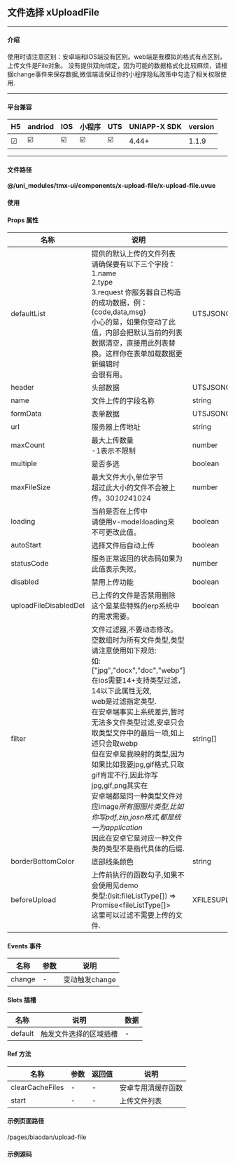 
## 文件选择 xUploadFile

***

#### 介绍

使用时请注意区别：安卓端和IOS端没有区别。web端是我模拟的格式有点区别，上传文件是File对象。
没有提供双向绑定，因为可能的数据格式化比较麻烦，请根据change事件来保存数据,微信端请保证你的小程序隐私政策中勾选了相关权限使用.

***

#### 平台兼容

| H5 | andriod | IOS | 小程序 | UTS | UNIAPP-X SDK | version |
| --- | --- | --- | --- | --- | --- | --- |
| ☑ | ☑️ | ☑️ | ☑️ | ☑️ | 4.44+ | 1.1.9 |

***

#### 文件路径

**@/uni_modules/tmx-ui/components/x-upload-file/x-upload-file.uvue**

#### 使用

<x-upload-file></x-upload-file>

#### Props 属性

| 名称 | 说明 | 类型 | 默认值 |
| ------ | ---- | ---- | ---- |
| defaultList | 提供的默认上传的文件列表<br>请确保要有以下三个字段：<br>1.name<br>2.type<br>3.request 你服务器自己构造的成功数据，例：{code,data,msg}<br>小心的是，如果你变动了此值，内部会把默认当前的列表数据清空，直接用此列表替换。这样你在表单加载数据更新编辑时<br>会很有用。 | UTSJSONObject[] \| null | null |
| header | 头部数据 | UTSJSONObject \| null | null |
| name | 文件上传的字段名称 | string | "file" |
| formData | 表单数据 | UTSJSONObject \| null | null |
| url | 服务器上传地址 | string | "https://mockapi.eolink.com/LRViGGZ8e6c1e8b4a636cd82bca1eb15d2635ed8c74e774/admin/upload_pic/" |
| maxCount | 最大上传数量<br>-1表示不限制 | number | -1 |
| multiple | 是否多选 | boolean | true |
| maxFileSize | 最大文件大小,单位字节<br>超过此大小的文件不会被上传。30*1024*1024 | number | 30*1024*1024 |
| loading | 当前是否在上传中<br>请使用v-model:loading来<br>不可更改此值。 | boolean | true |
| autoStart | 选择文件后自动上传 | boolean | true |
| statusCode | 服务正常返回的状态码如果为此值表示失败。 | number | 200 |
| disabled | 禁用上传功能 | boolean | false |
| uploadFileDisabledDel | 已上传的文件是否禁用删除<br>这个是某些特殊的erp系统中的需求需要。 | boolean | false |
| filter | 文件过滤器,不要动态修改。<br>空数组时为所有文件类型,类型请注意使用如下规范:<br>如:["jpg","docx","doc","webp"]<br>在ios需要14+支持类型过滤，14以下此属性无效,<br>web是过滤指定类型.<br>在安卓端事实上系统差异,暂时无法多文件类型过滤,安卓只会取类型文件中的最后一项,如上述只会取webp<br>但在安卓是我映射的类型,因为如果比如我要jpg,gif格式,只取gif肯定不行,因此你写jpg,gif,png其实在<br>安卓端都是同一种类型文件对应image*所有图图片类型,比如你写pdf,zip,josn格式,都是统一为application*<br>因此在安卓它是对应一种文件类的类型不是指代具体的后缀. | string[] | ():string[] => [] as string[] |
| borderBottomColor | 底部线条颜色 | string | "#f5f5f5" |
| beforeUpload | 上传前执行的函数勾子,如果不会使用见demo<br>类型:(lsit:fileListType[]) => Promise<fileListType[]><br>这里可以过滤不需要上传的文件. | XFILESUPLOAD_BEFORE_CALLBACK | (list : fileListType[]) : Promise<fileListType[]> => {<br>    return Promise.resolve(list)<br>} |



#### Events 事件

| 名称 | 参数 | 说明 |
| ------ | ---- | ---- |
| change | - | 变动触发change |


#### Slots 插槽

| 名称 | 说明 | 数据 |
| ------ | ---- | ---- |
| default | 触发文件选择的区域插槽 | - |


#### Ref 方法

| 名称 | 参数 | 返回值 | 说明 |
| ------ | ---- | ---- | ---- |
| clearCacheFiles | - | - | 安卓专用清缓存函数 |
| start | - | - | 上传文件列表 |


#### 示例页面路径

/pages/biaodan/upload-file

#### 示例源码

<template>
	<!-- #ifdef APP -->
	<scroll-view style="flex:1">
	<!-- #endif -->
	<!-- #ifdef MP-WEIXIN -->
	<page-meta :page-style="`background-color:${xThemeConfigBgColor}`">
		<navigation-bar :background-color="xThemeConfigNavBgColor" :front-color="xThemeConfigNavFontColor"></navigation-bar>
	</page-meta>
	<!-- #endif -->
		<x-sheet>
			<x-text font-size="18" class=" text-weight-b mb-8">文件选择 xUploadFile</x-text>
			<x-text color="#999999">使用时请注意区别：安卓端,IOS端,微信小程序没有区别。web端是我模拟的格式有点区别，上传文件是File对象。</x-text>
			<x-text color="#999999">微信小程序使用前:请确保授权相关文件选择权限.</x-text>
		</x-sheet>
		

		
		<x-sheet>
			<x-upload-file :before-upload="bef" :auto-start="true" ref='filse' @change="onchange"
				:default-list="list"></x-upload-file>
			<x-button @click="upl" :block="true" class="mt-20" skin="thin">手动上传</x-button>
		</x-sheet>
	<!-- #ifdef APP -->
	</scroll-view>
	<!-- #endif -->
</template>

<script setup>
	import { fileListType } from "@/uni_modules/x-file-s"
	const filse = ref<XUploadFileComponentPublicInstance | null>(null)
	const list = [
		{ name: "测试文档.doc", type: "doc", id: "1", request: "{code:1,data:'11',msg:'成功'}" } as UTSJSONObject,
		{ name: "测试服务默认文件22.mp4", type: "mp4", id: "2", request: "{code:1,data:'22',msg:'成功'}" } as UTSJSONObject,
	] as UTSJSONObject[]

	
	
	const onchange = (list : fileListType[]) => {
		// console.log(list)
		
		// uni.redirectTo({
		// 	url:"/pages/index/upload-file"
		// })
	}

	const upl = () => {
		filse.value?.start?.()
	}
	const bef = (list : fileListType[]) : Promise<fileListType[]> => {
		console.log(list)
		// 处理或者过滤好list再返回来就可以过滤掉待要或者已经上传的文件.
		return Promise.resolve(list)
	}
</script>

<style>

</style>
		

